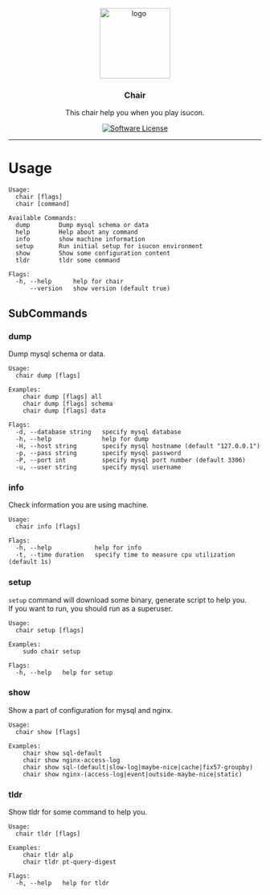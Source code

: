 <p align="center">
  <img alt="logo" src="https://user-images.githubusercontent.com/6500104/31577054-c9f68064-b142-11e7-9e5a-e41046f330f7.png" height="140" />
  <h3 align="center">Chair</h3>
  <p align="center">This chair help you when you play isucon.</p>
  <p align="center">
    <a href="/LICENSE.md"><img alt="Software License" src="https://img.shields.io/badge/license-MIT-brightgreen.svg?style=flat-square"></a>
  </p>
</p>

---

# Usage

```
Usage:
  chair [flags]
  chair [command]

Available Commands:
  dump        Dump mysql schema or data
  help        Help about any command
  info        show machine information
  setup       Run initial setup for isucon environment
  show        Show some configuration content
  tldr        tldr some command

Flags:
  -h, --help      help for chair
      --version   show version (default true)
```

## SubCommands
### dump
Dump mysql schema or data.
```
Usage:
  chair dump [flags]

Examples:
    chair dump [flags] all
    chair dump [flags] schema
    chair dump [flags] data

Flags:
  -d, --database string   specify mysql database
  -h, --help              help for dump
  -H, --host string       specify mysql hostname (default "127.0.0.1")
  -p, --pass string       specify mysql password
  -P, --port int          specify mysql port number (default 3306)
  -u, --user string       specify mysql username
```

### info
Check information you are using machine.
```
Usage:
  chair info [flags]

Flags:
  -h, --help            help for info
  -t, --time duration   specify time to measure cpu utilization (default 1s)
```

### setup
`setup` command will download some binary, generate script to help you.  
If you want to run, you should run as a superuser.
```
Usage:
  chair setup [flags]

Examples:
    sudo chair setup

Flags:
  -h, --help   help for setup
```

### show
Show a part of configuration for mysql and nginx.
```
Usage:
  chair show [flags]

Examples:
    chair show sql-default
    chair show nginx-access-log
    chair show sql-(default|slow-log|maybe-nice|cache|fix57-groupby)
    chair show nginx-(access-log|event|outside-maybe-nice|static)
```

### tldr
Show tldr for some command to help you.
```
Usage:
  chair tldr [flags]

Examples:
    chair tldr alp
    chair tldr pt-query-digest

Flags:
  -h, --help   help for tldr
```
